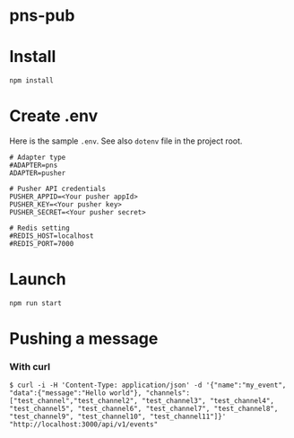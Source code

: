 pns-pub
===

# Install

```
npm install
```

# Create .env

Here is the sample `.env`. See also `dotenv` file in the project root.

	# Adapter type
	#ADAPTER=pns
	ADAPTER=pusher

	# Pusher API credentials
	PUSHER_APPID=<Your pusher appId>
	PUSHER_KEY=<Your pusher key>
	PUSHER_SECRET=<Your pusher secret>

	# Redis setting
	#REDIS_HOST=localhost
	#REDIS_PORT=7000

# Launch

```
npm run start
```

# Pushing a message

### With curl

```
$ curl -i -H 'Content-Type: application/json' -d '{"name":"my_event", "data":{"message":"Hello world"}, "channels":["test_channel","test_channel2", "test_channel3", "test_channel4", "test_channel5", "test_channel6", "test_channel7", "test_channel8", "test_channel9", "test_channel10", "test_channel11"]}' "http://localhost:3000/api/v1/events"
```

